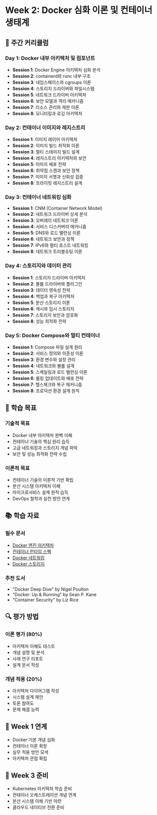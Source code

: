 # Week 2: Docker 심화 이론 및 컨테이너 생태계

## 📅 주간 커리큘럼

### Day 1: Docker 내부 아키텍처 및 컴포넌트
- **Session 1**: Docker Engine 아키텍처 심화 분석
- **Session 2**: containerd와 runc 내부 구조
- **Session 3**: 네임스페이스와 cgroups 이론
- **Session 4**: 스토리지 드라이버와 파일시스템
- **Session 5**: 네트워크 드라이버 아키텍처
- **Session 6**: 보안 모델과 격리 메커니즘
- **Session 7**: 리소스 관리와 제한 이론
- **Session 8**: 모니터링과 로깅 아키텍처

### Day 2: 컨테이너 이미지와 레지스트리
- **Session 1**: 이미지 레이어 아키텍처
- **Session 2**: 이미지 빌드 최적화 이론
- **Session 3**: 멀티 스테이지 빌드 설계
- **Session 4**: 레지스트리 아키텍처와 보안
- **Session 5**: 이미지 배포 전략
- **Session 6**: 취약점 스캔과 보안 정책
- **Session 7**: 이미지 서명과 신뢰성 검증
- **Session 8**: 프라이빗 레지스트리 설계

### Day 3: 컨테이너 네트워킹 심화
- **Session 1**: CNM (Container Network Model)
- **Session 2**: 네트워크 드라이버 상세 분석
- **Session 3**: 오버레이 네트워크 이론
- **Session 4**: 서비스 디스커버리 메커니즘
- **Session 5**: DNS와 로드 밸런싱 이론
- **Session 6**: 네트워크 보안과 정책
- **Session 7**: IPv6와 멀티 호스트 네트워킹
- **Session 8**: 네트워크 트러블슈팅 이론

### Day 4: 스토리지와 데이터 관리
- **Session 1**: 스토리지 드라이버 아키텍처
- **Session 2**: 볼륨 드라이버와 플러그인
- **Session 3**: 데이터 영속성 전략
- **Session 4**: 백업과 복구 아키텍처
- **Session 5**: 분산 스토리지 이론
- **Session 6**: 캐시와 임시 스토리지
- **Session 7**: 스토리지 보안과 암호화
- **Session 8**: 성능 최적화 전략

### Day 5: Docker Compose와 멀티 컨테이너
- **Session 1**: Compose 파일 설계 원리
- **Session 2**: 서비스 정의와 의존성 이론
- **Session 3**: 환경 변수와 설정 관리
- **Session 4**: 네트워크와 볼륨 설계
- **Session 5**: 스케일링과 로드 밸런싱 이론
- **Session 6**: 롤링 업데이트와 배포 전략
- **Session 7**: 헬스체크와 복구 메커니즘
- **Session 8**: 프로덕션 환경 설계 원칙

## 🎯 학습 목표

### 기술적 목표
- Docker 내부 아키텍처 완벽 이해
- 컨테이너 기술의 핵심 원리 습득
- 고급 네트워킹과 스토리지 개념 파악
- 보안 및 성능 최적화 전략 수립

### 이론적 목표
- 컨테이너 기술의 이론적 기반 확립
- 분산 시스템 아키텍처 이해
- 마이크로서비스 설계 원칙 습득
- DevOps 철학과 실천 방안 연계

## 📚 학습 자료

### 필수 문서
- [Docker 엔진 아키텍처](https://docs.docker.com/engine/)
- [컨테이너 런타임 스펙](https://github.com/opencontainers/runtime-spec)
- [Docker 네트워킹](https://docs.docker.com/network/)
- [Docker 스토리지](https://docs.docker.com/storage/)

### 추천 도서
- "Docker Deep Dive" by Nigel Poulton
- "Docker: Up & Running" by Sean P. Kane
- "Container Security" by Liz Rice

## 🔍 평가 방법

### 이론 평가 (80%)
- 아키텍처 이해도 테스트
- 개념 설명 및 분석
- 사례 연구 리포트
- 설계 문서 작성

### 개념 적용 (20%)
- 아키텍처 다이어그램 작성
- 시스템 설계 제안
- 토론 참여도
- 문제 해결 능력

## 🔄 Week 1 연계
- Docker 기본 개념 심화
- 컨테이너 이론 확장
- 실무 적용 방안 모색
- 아키텍처 관점 확립

## 🚀 Week 3 준비
- Kubernetes 아키텍처 학습 준비
- 컨테이너 오케스트레이션 개념 연계
- 분산 시스템 이해 기반 마련
- 클라우드 네이티브 전환 준비
